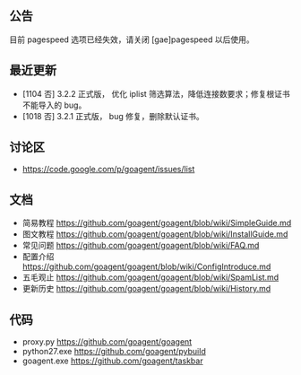## 公告
目前 pagespeed 选项已经失效，请关闭 [gae]pagespeed 以后使用。

## 最近更新
* [1104 否] 3.2.2 正式版， 优化 iplist 筛选算法，降低连接数要求；修复根证书不能导入的 bug。
* [1018 否] 3.2.1 正式版， bug 修复，删除默认证书。

## 讨论区
* https://code.google.com/p/goagent/issues/list

## 文档
* 简易教程 https://github.com/goagent/goagent/blob/wiki/SimpleGuide.md
* 图文教程 https://github.com/goagent/goagent/blob/wiki/InstallGuide.md
* 常见问题 https://github.com/goagent/goagent/blob/wiki/FAQ.md
* 配置介绍 https://github.com/goagent/goagent/blob/wiki/ConfigIntroduce.md
* 五毛观止 https://github.com/goagent/goagent/blob/wiki/SpamList.md
* 更新历史 https://github.com/goagent/goagent/blob/wiki/History.md

## 代码
 * proxy.py https://github.com/goagent/goagent
 * python27.exe https://github.com/goagent/pybuild
 * goagent.exe https://github.com/goagent/taskbar
